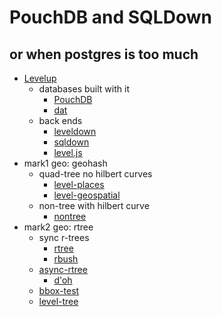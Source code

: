 PouchDB and SQLDown
====

or when postgres is too much
---

- [Levelup](https://github.com/rvagg/node-levelup)
    - databases built with it
        - [PouchDB](https://github.com/pouchdb/pouchdb)
        - [dat](https://github.com/maxogden/dat)
    - back ends
        - [leveldown](https://github.com/rvagg/node-leveldown/)
        - [sqldown](https://github.com/calvinmetcalf/SQLdown)
        - [level.js](https://github.com/maxogden/level.js)
- mark1 geo: geohash
    - quad-tree no hilbert curves
        - [level-places](https://github.com/Wayla/level-places)
        - [level-geospatial](https://github.com/richorama/level-geospatial)
    - non-tree with hilbert curve
        - [nontree](https://github.com/calvinmetcalf/nontree)
- mark2 geo: rtree
    - sync r-trees
        - [rtree](https://github.com/leaflet-extras/rtree)
        - [rbush](https://github.com/mourner/rbush)
    - [async-rtree](https://github.com/calvinmetcalf/async-rtree)
        - [d'oh](https://gist.github.com/calvinmetcalf/cb5a1ee7f93d4430c3fb)
    - [bbox-test](https://github.com/calvinmetcalf/bbox-test)
    - [level-tree](https://github.com/calvinmetcalf/level-tree)
